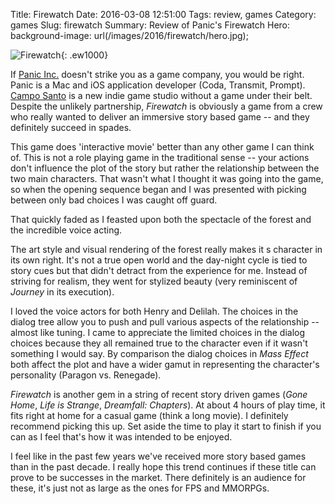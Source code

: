 Title: Firewatch
Date: 2016-03-08 12:51:00
Tags: review, games
Category: games
Slug: firewatch
Summary: Review of Panic's Firewatch
Hero: background-image: url(/images/2016/firewatch/hero.jpg);

![Firewatch]({filename}/images/2016/firewatch/title.jpg){: .ew1000}

If [Panic Inc.](https://panic.com/) doesn't strike you as a game company, you would be right. Panic is a Mac and iOS application developer (Coda, Transmit, Prompt). [Campo Santo](http://www.camposanto.com/) is a new indie game studio without a game under their belt. Despite the unlikely partnership, *Firewatch* is obviously a game from a crew who really wanted to deliver an immersive story based game -- and they definitely succeed in spades.

This game does 'interactive movie' better than any other game I can think of. This is not a role playing game in the traditional sense -- your actions don't influence the plot of the story but rather the relationship between the two main characters. That wasn't what I thought it was going into the game, so when the opening sequence began and I was presented with picking between only bad choices I was caught off guard.

That quickly faded as I feasted upon both the spectacle of the forest and the incredible voice acting.

The art style and visual rendering of the forest really makes it s character in its own right. It's not a true open world and the day-night cycle is tied to story cues but that didn't detract from the experience for me.  Instead of striving for realism, they went for stylized beauty (very reminiscent of *Journey* in its execution).

I loved the voice actors for both Henry and Delilah. The choices in the dialog tree allow you to push and pull various aspects of the relationship -- almost like tuning. I came to appreciate the limited choices in the dialog choices because they all remained true to the character even if it wasn't something I would say. By comparison the dialog choices in *Mass Effect* both affect the plot and have a wider gamut in representing the character's personality (Paragon vs. Renegade).

*Firewatch* is another gem in a string of recent story driven games (*Gone Home*, *Life is Strange*, *Dreamfall: Chapters*). At about 4 hours of play time, it fits right at home for a casual game (think a long movie). I definitely recommend picking this up. Set aside the time to play it start to finish if you can as I feel that's how it was intended to be enjoyed.

I feel like in the past few years we've received more story based games than in the past decade. I really hope this trend continues if these title can prove to be successes in the market. There definitely is an audience for these, it's just not as large as the ones for FPS and MMORPGs.
